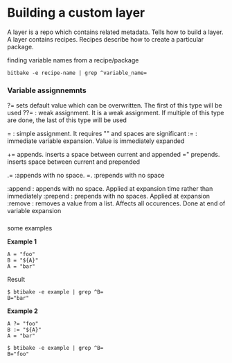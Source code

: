 # Building a custom layer


A layer is a repo which contains related metadata. Tells how to build a layer. 
A layer contains recipes. Recipes describe how to create a particular package. 


finding variable names from a recipe/package
```
bitbake -e recipe-name | grep ^variable_name= 
```

### Variable assignnemnts  

?= sets default value which can be overwritten. The first of this type will be used 
??= : weak assignment. It is a weak assignment. If multiple of this type are 
done, the last of this type will be used


= : simple assignment. It requires "" and spaces are significant 
:= : immediate variable expansion. Value is immediately expanded

+= appends. inserts a space between current and appended
=" prepends. inserts space between current and prepended 

.= :appends with no space. 
=. :prepends with no space

:append : appends with no space. Applied at expansion time rather than immediately 
:prepend : prepends with no spaces. Applied at expansion 
:remove : removes a value from a list. Affects all occurences. Done at end of 
variable expansion

### 
some examples 

**Example 1**
```
A = "foo"
B = "${A}"
A = "bar"
```

Result 
```
$ btibake -e example | grep ^B= 
B="bar"
```

**Example 2**
```
A ?= "foo"
B := "${A}"
A = "bar"
```

```
$ btibake -e example | grep ^B= 
B="foo"
```




